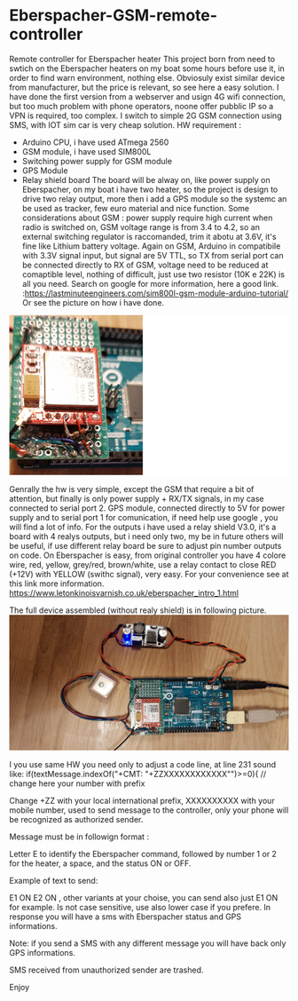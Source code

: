 # Eberspacher-GSM-remote-controller
Remote controller for Eberspacher heater
This project born from need to swtich on the Eberspacher heaters on my boat some hours before use it, in order to find warn environment, nothing else.
Obviosuly exist similar device from manufacturer, but the price is relevant, so see here a easy solution.
I have done the first version from a webserver and usign 4G wifi connection, but too much problem with phone operators, noone offer pubblic IP so a VPN is required, too complex. I switch to simple 2G GSM connection using SMS, with IOT sim car is very cheap solution.
HW requirement :
- Arduino CPU, i have used ATmega 2560
- GSM module, i have used SIM800L
- Switching power supply for GSM module
- GPS Module
- Relay shield board
The board will be alway on, like power supply on Eberspacher, on my boat i have two heater, so the project is design to drive two relay output, more then i add a GPS module so the systemc an be used as tracker, few euro material and nice function.
Some considerations about GSM :
power supply require high current when radio is switched on, GSM voltage range is from 3.4 to 4.2, so an external switching regulator is raccomanded, trim it abotu at 3.6V, it's fine like Lithium battery voltage.
Again on GSM, Arduino in compatibile with 3.3V signal input, but signal are 5V TTL, so TX from serial port can be connected directly to RX of GSM, voltage need to be reduced at comaptible level, nothing of difficult, just use two resistor (10K e 22K) is all you need. Search on google for more information, here a good link. :https://lastminuteengineers.com/sim800l-gsm-module-arduino-tutorial/ 
Or see the picture on how i have done.

 ![Eberspacher-GSM-remote-controller](/gsm_resistors.png )

Genrally the hw is very simple, except the GSM that require a bit of attention, but finally is only power supply + RX/TX signals, in my case connected to serial port 2.
GPS module, connected directly to 5V for power supply and to serial port 1 for comunication, if need help use google , you will find a lot of info.
For the outputs i have used a relay shield V3.0, it's a board with 4 realys outputs, but i need only two, my be in future others will be useful, if use different relay board be sure to adjust pin number outputs on code. 
On Eberspacher is easy, from original controller you have 4 colore wire, red, yellow, grey/red, brown/white, use a relay contact to close RED (+12V) with YELLOW (swithc signal), very easy. For your convenience see at this link more information. https://www.letonkinoisvarnish.co.uk/eberspacher_intro_1.html

The full device assembled (without realy shield) is in following picture.
 ![Eberspacher-GSM-remote-controller](/controller.jpg )

I you use same HW you need only to adjust a code line, at line 231 sound like:
    if(textMessage.indexOf("+CMT: \"+ZZXXXXXXXXXXXX\"")>=0){  // change here your number with prefix
    
Change +ZZ with your local international prefix, XXXXXXXXXX with your mobile number, used to send message to the controller, only your phone will be recognized as authorized sender.

Message must be in followign format :

Letter E to identify the Eberspacher command, followed by number 1 or 2 for the heater, a space, and the status ON or OFF. 

Example of text to send:

E1 ON E2 ON , other variants at your choise, you can send also just E1 ON for example. Is not case sensitive, use also lower case if you prefere.
In response you will have a sms with Eberspacher status and GPS informations.

Note: if you send a SMS with any different message you will have back only GPS informations.

SMS received from unauthorized sender are trashed.

Enjoy

